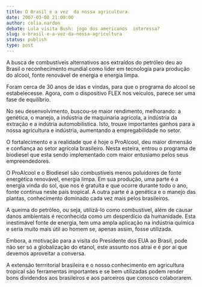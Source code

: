```yaml
---
title: O Brasil e a vez  da nossa agricultura.
date: 2007-03-08 21:00:00
author: celia.nardon
debate: Lula visita Bush: jogo dos americanos  interessa?
slug: o-brasil-e-a-vez-da-nossa-agricultura
status: publish 
type: post
---
```


A busca de combustíveis alternativos aos extraídos do petróleo deu ao Brasil o reconhecimento mundial como lider em tecnologia para produção do alcool, fonte renovável de energia e energia limpa.  

Foram cerca de 30 anos de idas e vindas, para que o programa do alcool se estabelecesse. Agora, com o dispositivo FLEX nos veículos, parece ser uma fase de equilíbrio.   

No seu desenvolvimento, buscou-se maior rendimento, melhorando: a genética, o manejo, a indústria de maquinaria agrícola, a indústria da extração e a indútria automobilistica. Isto, trouxe importantes ganhos para a nossa agricultura e indústria, aumentando a empregabilidade no setor.  

O fortalecimento e a realidade que é hoje o ProAlcool, deu maior dimensão e confiança ao setor agrícola brasileiro. Nesta esteira, entrou o programa de biodiesel que esta sendo implementado com maior entusiamo pelos seus empreendedores.  

O ProAlcool e o Biodiesel são combustíveis menos poluidores de fonte energética renovável, energia limpa. Em sua produção, uma parte é a energia vinda do sol, que nos é gratuíta e que ocorre durante todo o ano, fonte contínua neste país tropical. A outra parte é a genética e o manejo das plantas, conhecimento dominado cada vez mais pelos brasileiros.  

A queima do petróleo, ou seja, utilizá-lo como combustível, além de causar danos ambientais é reconhecida como um desperdício da humanidade. Esta inestimável fonte de energia, tem uma ampla aplicação na indústria química e seria muito mais útil ao homem se, apenas assim, fosse utilizada.  

Embora, a motivação para a visita do Presidente dos EUA ao Brasil, pode não ser só a globalização do etanol, este assunto nos atrai e é por aí que devemos aproveitar a conversa.   

A extensão terrritorial brasileira e o nosso conhecimento em agricultura tropical são ferramentas importantes e se bem utilizadas podem render bons dividendos aos brasileiros e aos parceiros que conosco colaborarem.

